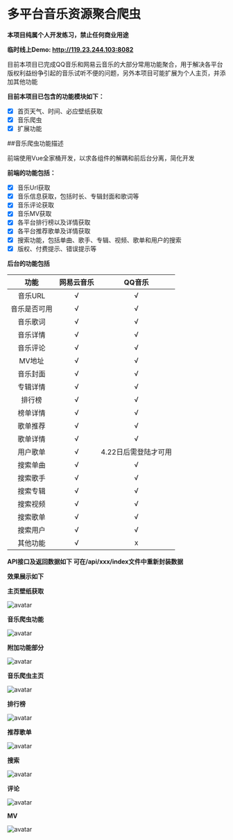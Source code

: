 # 多平台音乐资源聚合爬虫

**本项目纯属个人开发练习，禁止任何商业用途**

**临时线上Demo: http://119.23.244.103:8082**


目前本项目已完成QQ音乐和网易云音乐的大部分常用功能聚合，用于解决各平台版权利益纷争引起的音乐试听不便的问题，另外本项目可能扩展为个人主页，并添加其他功能

**目前本项目已包含的功能模块如下：**

- [x] 首页天气、时间、必应壁纸获取
- [x] 音乐爬虫
- [x] 扩展功能

##音乐爬虫功能描述

前端使用Vue全家桶开发，以求各组件的解耦和前后台分离，简化开发

**前端的功能包括：**

- [x] 音乐Url获取
- [x] 音乐信息获取，包括时长、专辑封面和歌词等
- [x] 音乐评论获取
- [x] 音乐MV获取
- [x] 各平台排行榜以及详情获取
- [x] 各平台推荐歌单及详情获取
- [x] 搜索功能，包括单曲、歌手、专辑、视频、歌单和用户的搜索
- [x] 版权、付费提示、错误提示等

**后台的功能包括**

| 功能       |网易云音乐|  QQ音乐  |
| :--------:|:-----:|:----:|
| 音乐URL| √ | √ |
| 音乐是否可用| √ | √ |
| 音乐歌词 | √ | √ |
| 音乐详情 | √ | √ |
| 音乐评论 | √ | √ |
| MV地址 | √ | √ |
| 音乐封面 | √ | √ |
| 专辑详情 | √ | √ |
| 排行榜 | √ | √ |
| 榜单详情 | √ | √ |
| 歌单推荐 | √ | √ |
| 歌单详情 | √ | √ |
| 用户歌单 | √ | 4.22日后需登陆才可用 |
| 搜索单曲 | √ | √ |
| 搜索歌手 | √ | √ |
| 搜索专辑 | √ | √ |
| 搜索视频 | √ | √ |
| 搜索歌单 | √ | √ |
| 搜索用户 | √ | √ |
|其他功能  | √ | x |

**API接口及返回数据如下 可在/api/xxx/index文件中重新封装数据**

**效果展示如下**

**主页壁纸获取**

![avatar](./doc/display1.png)

**音乐爬虫功能**

![avatar](./doc/display2.png)

**附加功能部分**

![avatar](./doc/display3.png)

**音乐爬虫主页**

![avatar](./doc/music1.png)

**排行榜**

![avatar](./doc/music2.png)

**推荐歌单**

![avatar](./doc/music3.png)

**搜索**

![avatar](./doc/music4.png)

**评论**

![avatar](./doc/music5.png)

**MV**

![avatar](./doc/music6.png)




